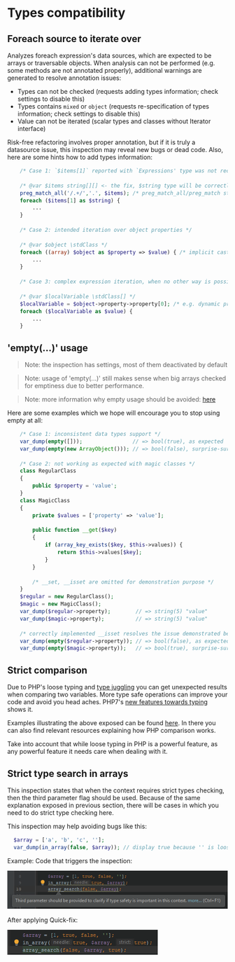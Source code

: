 # Types compatibility

## Foreach source to iterate over

Analyzes foreach expression's data sources, which are expected to be arrays or traversable objects.
When analysis can not be performed (e.g. some methods are not annotated properly), additional
warnings are generated to resolve annotation issues:

- Types can not be checked (requests adding types information; check settings to disable this)
- Types contains `mixed` or `object` (requests re-specification of types information; check settings to disable this)
- Value can not be iterated (scalar types and classes without Iterator interface)

Risk-free refactoring involves proper annotation, but if it is truly a datasource issue, this inspection 
may reveal new bugs or dead code. Also, here are some hints how to add types information:

```php
    /* Case 1: `$items[1]` reported with `Expressions' type was not recognized, please check type hints.` message */
    
    /* @var $items string[][] <- the fix, $string type will be correctly recognized as `string` */
    preg_match_all('/.+/','.', $items); /* preg_match_all/preg_match stores results in $items */
    foreach ($items[1] as $string) {
        ...
    }
    
    /* Case 2: intended iteration over object properties */
    
    /* @var $object \stdClass */
    foreach ((array) $object as $property => $value) { /* implicit casting expresses the intention */
        ...
    }
    
    /* Case 3: complex expression iteration, when no other way is possible */

    /* @var $localVariable \stdClass[] */
    $localVariable = $object->property->property[0]; /* e.g. dynamic property from a 3rd party library */
    foreach ($localVariable as $value) {
        ...
    }
```

## 'empty(...)' usage

> Note: the inspection has settings, most of them deactivated by default

> Note: usage of 'empty(...)' still makes sense when big arrays checked for emptiness due to better performance.

> Note: more information why empty usage should be avoided: [here](https://www.toptal.com/php/10-most-common-mistakes-php-programmers-make#common-mistake-10-misusing-empty)

Here are some examples which we hope will encourage you to stop using empty at all:

```php
    /* Case 1: inconsistent data types support */
    var_dump(empty([]));                // => bool(true), as expected 
    var_dump(empty(new ArrayObject())); // => bool(false), surprise-surprise =)
    
    /* Case 2: not working as expected with magic classes */
    class RegularClass
    {
        public $property = 'value';
    }
    class MagicClass
    {
        private $values = ['property' => 'value'];
    
        public function __get($key)
        {
            if (array_key_exists($key, $this->values)) {
                return $this->values[$key];
            }
        }
        
        /* __set, __isset are omitted for demonstration purpose */
    }
    $regular = new RegularClass();
    $magic = new MagicClass();
    var_dump($regular->property);        // => string(5) "value"
    var_dump($magic->property);          // => string(5) "value"
    
    /* correctly implemented __isset resolves the issue demonstrated below */
    var_dump(empty($regular->property)); // => bool(false), as expected
    var_dump(empty($magic->property));   // => bool(true), surprise-surprise =)
```

## Strict comparison

Due to PHP's loose typing and [type juggling](http://php.net/manual/de/language.types.type-juggling.php) you
can get unexpected results when comparing two variables. More type safe operations can improve your code
and avoid you head aches. PHP7's [new features towards typing](http://php.net/manual/en/migration70.new-features.php)
shows it.

Examples illustrating the above exposed can be found [here](http://www.phptherightway.com/pages/The-Basics.html#comparison-operators). In
there you can also find relevant resources explaining how PHP comparison works.

Take into account that while loose typing in PHP is a powerful feature, as any powerful feature it needs care when dealing with it.

## Strict type search in arrays

This inspection states that when the context requires strict types checking, then the third parameter flag should be used. Because
of the same explanation exposed in previous section, there will be cases in which you need to do strict type checking here.

This inspection may help avoiding bugs like this:
```php
  $array = ['a', 'b', 'c', ''];
  var_dump(in_array(false, $array)); // display true because '' is loosely evaluated to false
```

Example:
Code that triggers the inspection:

![Before](images/before-after/strict-type-search-in-arrays-before.png)


After applying Quick-fix:

![After](images/before-after/strict-type-search-in-arrays-after.png)

